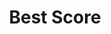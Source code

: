 ---
title: "Best Score"
edition: 2007
kind: "technical"
film: into-the-wild.md
image: https://m.media-amazon.com/images/M/MV5BNzIwMzdkNDEtZWM4Yy00NmZkLTgzZGMtODg4NzVjMDc0MDhkXkEyXkFqcGdeQXVyNjQ2NDA2ODM@._V1_FMjpg_UX1024_.jpg
type: award
weight: 12
---